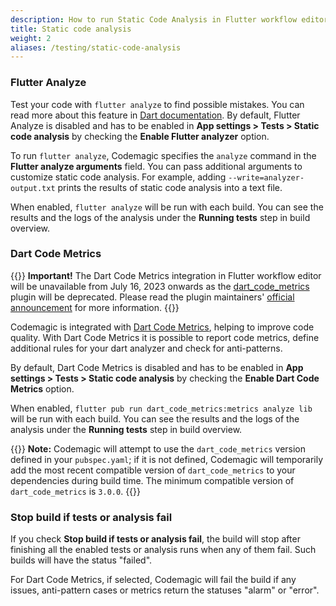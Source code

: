 ```yaml
---
description: How to run Static Code Analysis in Flutter workflow editor configured builds
title: Static code analysis
weight: 2
aliases: /testing/static-code-analysis
---
```


### Flutter Analyze

Test your code with `flutter analyze` to find possible mistakes. You can read more about this feature in [Dart documentation](https://dart.dev/guides/language/analysis-options). By default, Flutter Analyze is disabled and has to be enabled in **App settings > Tests > Static code analysis** by checking the **Enable Flutter analyzer** option.

To run `flutter analyze`, Codemagic specifies the `analyze` command in the **Flutter analyze arguments** field. You can pass additional arguments to customize static code analysis. For example, adding `--write=analyzer-output.txt` prints the results of static code analysis into a text file.

When enabled, `flutter analyze` will be run with each build. You can see the results and the logs of the analysis under the **Running tests** step in build overview.

### Dart Code Metrics

{{<notebox>}}
**Important!** The Dart Code Metrics integration in Flutter workflow editor will be unavailable from July 16, 2023 onwards as the [dart_code_metrics](https://pub.dev/packages/dart_code_metrics) plugin will be deprecated. Please read the plugin maintainers' [official announcement](https://dcm.dev/blog/2023/06/06/announcing-dcm-free-version-sunset/) for more information.
{{</notebox>}}

Codemagic is integrated with [Dart Code Metrics](https://pub.dev/packages/dart_code_metrics), helping to improve code quality. With Dart Code Metrics it is possible to report code metrics, define additional rules for your dart analyzer and check for anti-patterns.

By default, Dart Code Metrics is disabled and has to be enabled in **App settings > Tests > Static code analysis** by checking the **Enable Dart Code Metrics** option.

When enabled, `flutter pub run dart_code_metrics:metrics analyze lib` will be run with each build. You can see the results and the logs of the analysis under the **Running tests** step in build overview.

{{<notebox>}}
**Note:** Codemagic will attempt to use the `dart_code_metrics` version defined in your `pubspec.yaml`; if it is not defined, Codemagic will temporarily add the most recent compatible version of `dart_code_metrics` to your dependencies during build time. The minimum compatible version of `dart_code_metrics` is `3.0.0`.
{{</notebox>}}

### Stop build if tests or analysis fail

If you check **Stop build if tests or analysis fail**, the build will stop after finishing all the enabled tests or analysis runs when any of them fail. Such builds will have the status "failed".

For Dart Code Metrics, if selected, Codemagic will fail the build if any issues, anti-pattern cases or metrics return the statuses "alarm" or "error".
